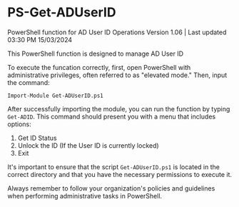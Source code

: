 # PS-Get-ADUserID
PowerShell function for AD User ID Operations
Version 1.06 | Last updated 03:30 PM 15/03/2024


This PowerShell function is designed to manage AD User ID


To execute the funcation correctly, first, open PowerShell with administrative privileges, often referred to as "elevated mode." Then, input the command:

`Import-Module Get-ADUserID.ps1`

After successfully importing the module, you can run the function by typing `Get-ADID`. This command should present you with a menu that includes options:
1. Get ID Status
2. Unlock the ID (If the User ID is currently locked)
3. Exit
  
It's important to ensure that the script `Get-ADUserID.ps1` is located in the correct directory and that you have the necessary permissions to execute it. 

Always remember to follow your organization's policies and guidelines when performing administrative tasks in PowerShell.

